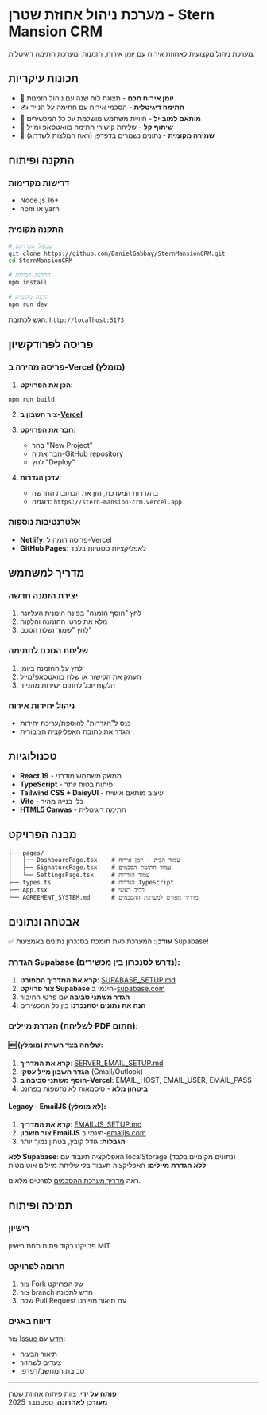 # מערכת ניהול אחוזת שטרן - Stern Mansion CRM

מערכת ניהול מקצועית לאחוזת אירוח עם יומן אירוח, הזמנות ומערכת חתימה דיגיטלית.

## תכונות עיקריות

- 📅 **יומן אירוח חכם** - תצוגת לוח שנה עם ניהול הזמנות
- ✍️ **חתימה דיגיטלית** - הסכמי אירוח עם חתימה על הנייד
- 📱 **מותאם למובייל** - חוויית משתמש מושלמת על כל המכשירים
- 🔗 **שיתוף קל** - שליחת קישורי חתימה בוואטסאפ ומייל
- 💾 **שמירה מקומית** - נתונים נשמרים בדפדפן (ראה המלצות לשדרוג)

## התקנה ופיתוח

### דרישות מקדימות
- Node.js 16+ 
- npm או yarn

### התקנה מקומית
```bash
# שכפול הפרויקט
git clone https://github.com/DanielGabbay/SternMansionCRM.git
cd SternMansionCRM

# התקנת חבילות
npm install

# הרצה מקומית
npm run dev
```

הגש לכתובת: `http://localhost:5173`

## פריסה לפרודקשיון

### פריסה מהירה ב-Vercel (מומלץ)

1. **הכן את הפרויקט**:
```bash
npm run build
```

2. **צור חשבון ב-[Vercel](https://vercel.com)**

3. **חבר את הפרויקט**:
   - בחר "New Project"
   - חבר את ה-GitHub repository
   - לחץ "Deploy"

4. **עדכן הגדרות**:
   - בהגדרות המערכת, הזן את הכתובת החדשה
   - דוגמה: `https://stern-mansion-crm.vercel.app`

### אלטרנטיבות נוספות
- **Netlify**: פריסה דומה ל-Vercel
- **GitHub Pages**: לאפליקציות סטטיות בלבד

## מדריך למשתמש

### יצירת הזמנה חדשה
1. לחץ "הוסף הזמנה" בפינה הימנית העליונה
2. מלא את פרטי ההזמנה והלקוח
3. לחץ "שמור ושלח הסכם"

### שליחת הסכם לחתימה
1. לחץ על ההזמנה ביומן
2. העתק את הקישור או שלח בוואטסאפ/מייל
3. הלקוח יוכל לחתום ישירות מהנייד

### ניהול יחידות אירוח
- כנס ל"הגדרות" להוספת/עריכת יחידות
- הגדר את כתובת האפליקציה הציבורית

## טכנולוגיות

- **React 19** - ממשק משתמש מודרני
- **TypeScript** - פיתוח בטוח יותר
- **Tailwind CSS + DaisyUI** - עיצוב מותאם אישית
- **Vite** - כלי בנייה מהיר
- **HTML5 Canvas** - חתימה דיגיטלית

## מבנה הפרויקט

```
├── pages/
│   ├── DashboardPage.tsx    # עמוד הבית - יומן אירוח
│   ├── SignaturePage.tsx    # עמוד חתימת הסכמים
│   └── SettingsPage.tsx     # עמוד הגדרות
├── types.ts                 # הגדרות TypeScript
├── App.tsx                  # רכיב ראשי
└── AGREEMENT_SYSTEM.md      # מדריך מפורט למערכת ההסכמים
```

## אבטחה ונתונים

✅ **עודכן**: המערכת כעת תומכת בסנכרון נתונים באמצעות Supabase!

### הגדרת Supabase (נדרש לסנכרון בין מכשירים):
1. **קרא את המדריך המפורט**: [SUPABASE_SETUP.md](./SUPABASE_SETUP.md)
2. **צור פרויקט Supabase** חינמי ב-[supabase.com](https://supabase.com)
3. **הגדר משתני סביבה** עם פרטי החיבור
4. **הנח את נתונים יסתנכרנו** בין כל המכשירים

### הגדרת מיילים (לשליחת PDF חתום):

#### 🆕 שליחה בצד השרת (מומלץ):
1. **קרא את המדריך**: [SERVER_EMAIL_SETUP.md](./SERVER_EMAIL_SETUP.md)
2. **הגדר חשבון מייל עסקי** (Gmail/Outlook)
3. **הוסף משתני סביבה ב-Vercel**: EMAIL_HOST, EMAIL_USER, EMAIL_PASS
4. **ביטחון מלא** - סיסמאות לא נחשפות בפרונט

#### Legacy - EmailJS (לא מומלץ):
1. **קרא את המדריך**: [EMAILJS_SETUP.md](./EMAILJS_SETUP.md)
2. **צור חשבון EmailJS** חינמי ב-[emailjs.com](https://emailjs.com)
3. **הגבלות**: גודל קובץ, בטחון נמוך יותר

**ללא Supabase**: האפליקציה תעבוד עם localStorage (נתונים מקומיים בלבד)  
**ללא הגדרת מיילים**: האפליקציה תעבוד בלי שליחת מיילים אוטומטית

ראה [מדריך מערכת ההסכמים](./AGREEMENT_SYSTEM.md) לפרטים מלאים.

## תמיכה ופיתוח

### רישיון
פרויקט בקוד פתוח תחת רישיון MIT

### תרומה לפרויקט
1. צור Fork של הפרויקט
2. צור branch חדש לתכונה
3. שלח Pull Request עם תיאור מפורט

### דיווח באגים
צור [Issue חדש](https://github.com/DanielGabbay/SternMansionCRM/issues) עם:
- תיאור הבעיה
- צעדים לשחזור
- סביבת המחשב/דפדפן

---

**פותח על ידי**: צוות פיתוח אחוזת שטרן  
**מעודכן לאחרונה**: ספטמבר 2025
